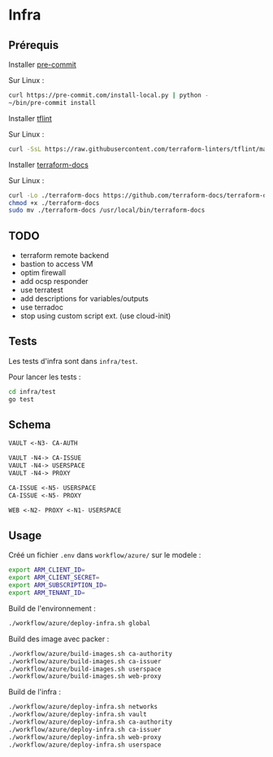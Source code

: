 # Infra

## Prérequis

Installer [pre-commit](https://pre-commit.com/)

Sur Linux :

```bash
curl https://pre-commit.com/install-local.py | python -
~/bin/pre-commit install
```

Installer [tflint](https://github.com/terraform-linters/tflint)

Sur Linux :

```bash
curl -SsL https://raw.githubusercontent.com/terraform-linters/tflint/master/install_linux.sh | bash
```

Installer [terraform-docs](https://github.com/terraform-docs/terraform-docs)

Sur Linux :

```bash
curl -Lo ./terraform-docs https://github.com/terraform-docs/terraform-docs/releases/download/v0.10.0-rc.1/terraform-docs-v0.10.0-rc.1-$(uname | tr '[:upper:]' '[:lower:]')-amd64
chmod +x ./terraform-docs
sudo mv ./terraform-docs /usr/local/bin/terraform-docs
```

## TODO

- terraform remote backend
- bastion to access VM
- optim firewall
- add ocsp responder
- use terratest
- add descriptions for variables/outputs
- use terradoc
- stop using custom script ext. (use cloud-init)

## Tests

Les tests d'infra sont dans `infra/test`.

Pour lancer les tests :

```bash
cd infra/test
go test
```

## Schema

```txt
VAULT <-N3- CA-AUTH

VAULT -N4-> CA-ISSUE
VAULT -N4-> USERSPACE
VAULT -N4-> PROXY

CA-ISSUE <-N5- USERSPACE
CA-ISSUE <-N5- PROXY

WEB <-N2- PROXY <-N1- USERSPACE
```

## Usage

Créé un fichier `.env` dans `workflow/azure/` sur le modele :

```bash
export ARM_CLIENT_ID=
export ARM_CLIENT_SECRET=
export ARM_SUBSCRIPTION_ID=
export ARM_TENANT_ID=
```

Build de l'environnement :

```bash
./workflow/azure/deploy-infra.sh global
```

Build des image avec packer :

```bash
./workflow/azure/build-images.sh ca-authority
./workflow/azure/build-images.sh ca-issuer
./workflow/azure/build-images.sh userspace
./workflow/azure/build-images.sh web-proxy
```

Build de l'infra :

```bash
./workflow/azure/deploy-infra.sh networks
./workflow/azure/deploy-infra.sh vault
./workflow/azure/deploy-infra.sh ca-authority
./workflow/azure/deploy-infra.sh ca-issuer
./workflow/azure/deploy-infra.sh web-proxy
./workflow/azure/deploy-infra.sh userspace
```
